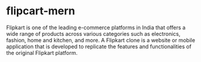 # flipcart-mern
Flipkart is one of the leading e-commerce platforms in India that offers a wide range of products across various categories such as electronics, fashion, home and kitchen, and more. A Flipkart clone is a website or mobile application that is developed to replicate the features and functionalities of the original Flipkart platform.
